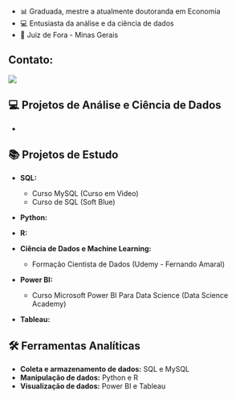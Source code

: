 
- 📊 Graduada, mestre a atualmente doutoranda em Economia
- 💻 Entusiasta da análise e da ciência de dados
- 📍 Juiz de Fora - Minas Gerais

## Contato:
[<img src="https://img.shields.io/badge/linkedin-%230077B5.svg?&style=for-the-badge&logo=linkedin&logoColor=white" />](https://www.linkedin.com/in/libania-araujo-silva/)

## 💻 Projetos de Análise e Ciência de Dados

- 

## 📚 Projetos de Estudo

- <b>SQL:</b>
  - Curso MySQL (Curso em Video)
  - Curso de SQL (Soft Blue)
 
- <b>Python:</b>

- <b>R:</b>

- <b>Ciência de Dados e Machine Learning:</b>
  - Formação Cientista de Dados (Udemy - Fernando Amaral)

- <b>Power BI:</b>
  - Curso Microsoft Power BI Para Data Science (Data Science Academy)

- <b>Tableau:</b>

## 🛠️ Ferramentas Analíticas

- <b> Coleta e armazenamento de dados:</b> SQL e MySQL
- <b> Manipulação de dados:</b> Python e R
- <b> Visualização de dados:</b> Power BI e Tableau
















